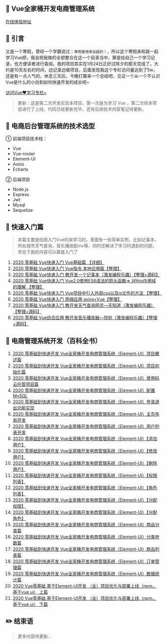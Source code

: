 ## :pushpin: Vue全家桶开发电商管理系统

<a href="https://bestvueshop.netlify.app/#/login">在线体验地址</a>



## :rice_scene: 引言
又是一个寒假，曾经一个学霸说过：`寒假是用来反超的！`，所以这个寒假来和我一起学习Vue把，我会把我做的全部整合在这一个目录当中，算是给自己一个学习记录，也方便读者进行查阅。我的项目其实在1月24日正好过除夕的那天完成了，大约是10天左右的时间，边记录边做项目，后面发现我这个专栏访问量达到了5w，还是有一点人气的，休息三天后，今晚打算来一个总结吧，见证一个从一个不认识Vue是什么的小白到如何快速开发的成长吧~

 <a href="https://blog.csdn.net/weixin_42429718/category_9656024.html"> 访问Vue❤学习专栏~</a>

>更新：这是第二次开发实现本项目，第一次是为学习 Vue ，第二次将本项目进行了上线，代码已经更新完毕，还有后续技术内容笔记待更新。

## :christmas_tree: 电商后台管理系统的技术选型
① 前端项目技术栈：
- Vue
- Vue-router
- Element-UI
- Axios
- Echarts

② 后端项目
- Node.js
- Express
- Jwt
- Mysql
- Sequelize

## :balloon: 快速入门篇
>本篇主要是给刚入门Vue的来学习的，里面有一些简单实例，比如记事本，所处城市天气查询，音乐播放配mv等，同时还解决了学习时遇到的问题，学会下面的内容可以算是入门了

 1. <a href="https://blog.csdn.net/weixin_42429718/article/details/103952917">2020 零基础 Vue快速入门 Vue基础篇 【详细】</a>
 2. <a href="https://blog.csdn.net/weixin_42429718/article/details/103957276">2020 零基础 Vue快速入门 Vue指令 本地应用篇【整理】</a>
 3. <a href="https://blog.csdn.net/weixin_42429718/article/details/103964103">2020 零基础 Vue快速入门 教开发一个记事本（激发编程乐趣）【整理+源码】</a>
 4. <a href="https://blog.csdn.net/weixin_42429718/article/details/103969483">2020 零基础 Vue快速入门 Vue2.0使用ES6语法的箭头函数=> 对this作用域的理解 【整理】</a>
 5. <a href="https://blog.csdn.net/weixin_42429718/article/details/103969923">2020 零基础 Vue快速入门 Vue项目中引入外部css以及js文件的方法 【整理】</a>
 6. <a href="https://blog.csdn.net/weixin_42429718/article/details/103967761">2020 零基础 Vue快速入门 网络应用 axios+Vue【整理】</a>
 7. <a href="https://blog.csdn.net/weixin_42429718/article/details/103972240">2020 零基础 Vue快速入门 教开发天气查询网页—天知道（激发编程乐趣）【整理+源码】</a>
 8. <a href="https://blog.csdn.net/weixin_42429718/article/details/103974082">2020 零基础 Vue综合应用 教开发音乐播放器—悦听（激发编程乐趣）【整理+源码】</a>

## :closed_book: 电商管理系统开发（百科全书）

 1. <a href="https://blog.csdn.net/weixin_42429718/article/details/103983409">2020 零基础到快速开发 Vue全家桶开发电商管理系统（Element-UI）项目概述篇</a>
 2. <a href="https://blog.csdn.net/weixin_42429718/article/details/103983723">2020 零基础到快速开发 Vue全家桶开发电商管理系统（Element-UI）项目初始化篇</a>
 3. <a href="https://blog.csdn.net/weixin_42429718/article/details/103990497">2020 零基础到快速开发 Vue全家桶开发电商管理系统（Element-UI）使用码云托管项目篇</a>
 4. <a href="https://blog.csdn.net/weixin_42429718/article/details/103995613">2020 零基础到快速开发 Vue全家桶开发电商管理系统（Element-UI）配置MySQL</a>
 5. <a href="https://blog.csdn.net/weixin_42429718/article/details/103996682">2020 零基础到快速开发 Vue全家桶开发电商管理系统（Element-UI）登录退出功能实现</a>
 6. <a  href="https://blog.csdn.net/weixin_42429718/article/details/104012018">2020 零基础到快速开发 Vue全家桶开发电商管理系统（Element-UI）主页布局开发</a>
 7. <a href="https://blog.csdn.net/weixin_42429718/article/details/104018448">2020 零基础到快速开发 Vue全家桶开发电商管理系统（Element-UI）用户列表开发</a>
 8. <a href="https://blog.csdn.net/weixin_42429718/article/details/104023786">2020 零基础到快速开发 Vue全家桶开发电商管理系统（Element-UI）【添加用户】</a>
 9. <a href="https://blog.csdn.net/weixin_42429718/article/details/104024379">2020 零基础到快速开发 Vue全家桶开发电商管理系统（Element-UI）【修改用户】</a>
 10. <a href="https://blog.csdn.net/weixin_42429718/article/details/104031033">2020 零基础到快速开发 Vue全家桶开发电商管理系统（Element-UI）【删除用户】</a> 
 11. <a href="https://blog.csdn.net/weixin_42429718/article/details/104031835">2020 零基础到快速开发 Vue全家桶开发电商管理系统（Element-UI）【权限列表】</a>
 12. <a href="https://blog.csdn.net/weixin_42429718/article/details/104033075">2020 零基础到快速开发 Vue全家桶开发电商管理系统（Element-UI）【角色列表】</a>
 13. <a href="https://blog.csdn.net/weixin_42429718/article/details/104044038">2020 零基础到快速开发 Vue全家桶开发电商管理系统（Element-UI）【分配权限】</a>
 14. <a href="https://blog.csdn.net/weixin_42429718/article/details/104044630">2020 零基础到快速开发 Vue全家桶开发电商管理系统（Element-UI）【分配角色】</a>
 15. <a href="https://blog.csdn.net/weixin_42429718/article/details/104045709">2020 零基础到快速开发 Vue全家桶开发电商管理系统（Element-UI）商品分类篇</a>
 16. <a href="https://blog.csdn.net/weixin_42429718/article/details/104056728">2020 零基础到快速开发 Vue全家桶开发电商管理系统（Element-UI）分类参数篇</a>
 17. <a href="https://blog.csdn.net/weixin_42429718/article/details/104063899">2020 零基础到快速开发 Vue全家桶开发电商管理系统（Element-UI）商品列表篇</a>
 18. <a href="https://blog.csdn.net/weixin_42429718/article/details/104077321">2020 零基础到快速开发 Vue全家桶开发电商管理系统（Element-UI）订单管理篇</a>
 19. <a href="https://blog.csdn.net/weixin_42429718/article/details/104078211">2020 零基础到快速开发 Vue全家桶开发电商管理系统（Element-UI）数据统计篇</a>
 20. <a href="https://blog.csdn.net/weixin_42429718/article/details/104079409">2020 Vue零基础 基于Element-UI开发 （全）项目优化与部署上线（npm，基于vue ui） 上篇</a>
 21. <a href="https://blog.csdn.net/weixin_42429718/article/details/104079909">2020 Vue零基础 基于Element-UI开发 （全）项目优化与部署上线（npm，基于vue ui） 下篇</a>
 

##  :pencil2: 结束语

>更多内容待更新...

